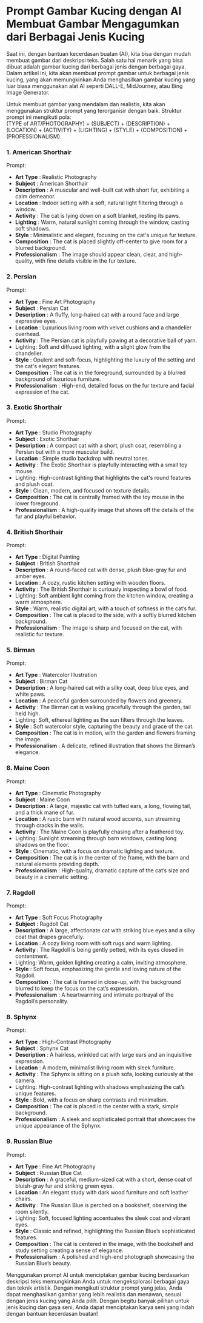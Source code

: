# Prompt Gambar Kucing dengan AI Membuat Gambar Mengagumkan dari Berbagai Jenis Kucing

Saat ini, dengan bantuan kecerdasan buatan (AI), kita bisa dengan mudah membuat gambar dari deskripsi teks. Salah satu hal menarik yang bisa dibuat adalah gambar kucing dari berbagai jenis dengan berbagai gaya. Dalam artikel ini, kita akan membuat prompt gambar untuk berbagai jenis kucing, yang akan memungkinkan Anda menghasilkan gambar kucing yang luar biasa menggunakan alat AI seperti DALL-E, MidJourney, atau Bing Image Generator.

Untuk membuat gambar yang mendalam dan realistis, kita akan menggunakan struktur prompt yang terorganisir dengan baik. Struktur prompt ini mengikuti pola:  
(TYPE of ART/PHOTOGRAPHY) + (SUBJECT) + (DESCRIPTION) + (LOCATION) + (ACTIVITY) + (LIGHTING) + (STYLE) + (COMPOSITION) + (PROFESSIONALISM).

### 1. American Shorthair

Prompt:
- **Art Type** : Realistic Photography
- **Subject** : American Shorthair
- **Description** : A muscular and well-built cat with short fur, exhibiting a calm demeanor.
- **Location** : Indoor setting with a soft, natural light filtering through a window.
- **Activity** : The cat is lying down on a soft blanket, resting its paws.
- **Lighting** : Warm, natural sunlight coming through the window, casting soft shadows.
- **Style** : Minimalistic and elegant, focusing on the cat's unique fur texture.
- **Composition** : The cat is placed slightly off-center to give room for a blurred background.
- **Professionalism** : The image should appear clean, clear, and high-quality, with fine details visible in the fur texture.

###  2. Persian

Prompt:
- **Art Type** : Fine Art Photography
- **Subject** : Persian Cat
- **Description** : A fluffy, long-haired cat with a round face and large expressive eyes.
- **Location** : Luxurious living room with velvet cushions and a chandelier overhead.
- **Activity** : The Persian cat is playfully pawing at a decorative ball of yarn.
- Lighting: Soft and diffused lighting, with a slight glow from the chandelier.
- **Style** : Opulent and soft-focus, highlighting the luxury of the setting and the cat's elegant features.
- **Composition** : The cat is in the foreground, surrounded by a blurred background of luxurious furniture.
- **Professionalism** : High-end, detailed focus on the fur texture and facial expression of the cat.

###  3. Exotic Shorthair

Prompt:
- **Art Type** : Studio Photography
- **Subject** : Exotic Shorthair
- **Description** : A compact cat with a short, plush coat, resembling a Persian but with a more muscular build.
- **Location** : Simple studio backdrop with neutral tones.
- **Activity** : The Exotic Shorthair is playfully interacting with a small toy mouse.
- Lighting: High-contrast lighting that highlights the cat's round features and plush coat.
- **Style** : Clean, modern, and focused on texture details.
- **Composition** : The cat is centrally framed with the toy mouse in the lower foreground.
- **Professionalism** : A high-quality image that shows off the details of the fur and playful behavior.

###  4. British Shorthair

Prompt:
- **Art Type** : Digital Painting
- **Subject** : British Shorthair
- **Description** : A round-faced cat with dense, plush blue-gray fur and amber eyes.
- **Location** : A cozy, rustic kitchen setting with wooden floors.
- **Activity** : The British Shorthair is curiously inspecting a bowl of food.
- Lighting: Soft ambient light coming from the kitchen window, creating a warm atmosphere.
- **Style** : Warm, realistic digital art, with a touch of softness in the cat’s fur.
- **Composition** : The cat is placed to the side, with a softly blurred kitchen background.
- **Professionalism** : The image is sharp and focused on the cat, with realistic fur texture.

###  5. Birman

Prompt:
- **Art Type** : Watercolor Illustration
- **Subject** : Birman Cat
- **Description** : A long-haired cat with a silky coat, deep blue eyes, and white paws.
- **Location** : A peaceful garden surrounded by flowers and greenery.
- **Activity** : The Birman cat is walking gracefully through the garden, tail held high.
- Lighting: Soft, ethereal lighting as the sun filters through the leaves.
- **Style** : Soft watercolor style, capturing the beauty and grace of the cat.
- **Composition** : The cat is in motion, with the garden and flowers framing the image.
- **Professionalism** : A delicate, refined illustration that shows the Birman’s elegance.

###  6. Maine Coon

Prompt:
- **Art Type** : Cinematic Photography
- **Subject** : Maine Coon
- **Description** : A large, majestic cat with tufted ears, a long, flowing tail, and a thick mane of fur.
- **Location** : A rustic barn with natural wood accents, sun streaming through cracks in the walls.
- **Activity** : The Maine Coon is playfully chasing after a feathered toy.
- Lighting: Sunlight streaming through barn windows, casting long shadows on the floor.
- **Style** : Cinematic, with a focus on dramatic lighting and texture.
- **Composition** : The cat is in the center of the frame, with the barn and natural elements providing depth.
- **Professionalism** : High-quality, dramatic capture of the cat’s size and beauty in a cinematic setting.

###  7. Ragdoll

Prompt:
- **Art Type** : Soft Focus Photography
- **Subject** : Ragdoll Cat
- **Description** : A large, affectionate cat with striking blue eyes and a silky coat that drapes gracefully.
- **Location** : A cozy living room with soft rugs and warm lighting.
- **Activity** : The Ragdoll is being gently petted, with its eyes closed in contentment.
- Lighting: Warm, golden lighting creating a calm, inviting atmosphere.
- **Style** : Soft focus, emphasizing the gentle and loving nature of the Ragdoll.
- **Composition** : The cat is framed in close-up, with the background blurred to keep the focus on the cat’s expression.
- **Professionalism** : A heartwarming and intimate portrayal of the Ragdoll’s personality.

###  8. Sphynx

Prompt:
- **Art Type** : High-Contrast Photography
- **Subject** : Sphynx Cat
- **Description** : A hairless, wrinkled cat with large ears and an inquisitive expression.
- **Location** : A modern, minimalist living room with sleek furniture.
- **Activity** : The Sphynx is sitting on a plush sofa, looking curiously at the camera.
- Lighting: High-contrast lighting with shadows emphasizing the cat’s unique features.
- **Style** : Bold, with a focus on sharp contrasts and minimalism.
- **Composition** : The cat is placed in the center with a stark, simple background.
- **Professionalism** : A sleek and sophisticated portrait that showcases the unique appearance of the Sphynx.

###  9. Russian Blue

Prompt:
- **Art Type** : Fine Art Photography
- **Subject** : Russian Blue Cat
- **Description** : A graceful, medium-sized cat with a short, dense coat of bluish-gray fur and striking green eyes.
- **Location** : An elegant study with dark wood furniture and soft leather chairs.
- **Activity** : The Russian Blue is perched on a bookshelf, observing the room silently.
- Lighting: Soft, focused lighting accentuates the sleek coat and vibrant eyes.
- **Style** : Classic and refined, highlighting the Russian Blue’s sophisticated features.
- **Composition** : The cat is centered in the image, with the bookshelf and study setting creating a sense of elegance.
- **Professionalism** : A polished and high-end photograph showcasing the Russian Blue’s beauty.

Menggunakan prompt AI untuk menciptakan gambar kucing berdasarkan deskripsi teks memungkinkan Anda untuk mengeksplorasi berbagai gaya dan teknik artistik. Dengan mengikuti struktur prompt yang jelas, Anda dapat menghasilkan gambar yang lebih realistis dan menawan, sesuai dengan jenis kucing yang Anda pilih. Dengan begitu banyak pilihan untuk jenis kucing dan gaya seni, Anda dapat menciptakan karya seni yang indah dengan bantuan kecerdasan buatan!
